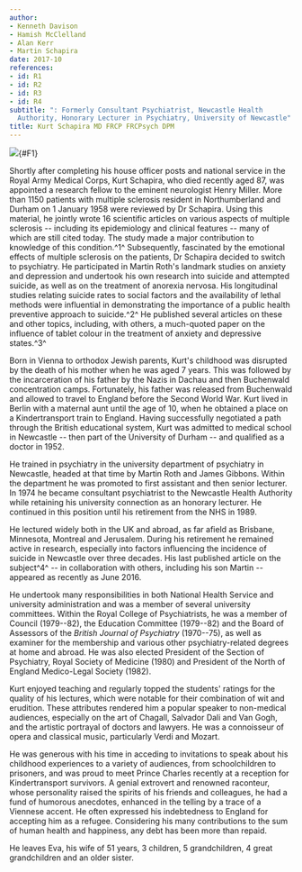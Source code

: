 ```yaml
---
author:
- Kenneth Davison
- Hamish McClelland
- Alan Kerr
- Martin Schapira
date: 2017-10
references:
- id: R1
- id: R2
- id: R3
- id: R4
subtitle: ": Formerly Consultant Psychiatrist, Newcastle Health
  Authority, Honorary Lecturer in Psychiatry, University of Newcastle"
title: Kurt Schapira MD FRCP FRCPsych DPM
---
```


![](303f1){#F1}

Shortly after completing his house officer posts and national service in
the Royal Army Medical Corps, Kurt Schapira, who died recently aged 87,
was appointed a research fellow to the eminent neurologist Henry Miller.
More than 1150 patients with multiple sclerosis resident in
Northumberland and Durham on 1 January 1958 were reviewed by Dr
Schapira. Using this material, he jointly wrote 16 scientific articles
on various aspects of multiple sclerosis -- including its epidemiology
and clinical features -- many of which are still cited today. The study
made a major contribution to knowledge of this condition.^1^
Subsequently, fascinated by the emotional effects of multiple sclerosis
on the patients, Dr Schapira decided to switch to psychiatry. He
participated in Martin Roth\'s landmark studies on anxiety and
depression and undertook his own research into suicide and attempted
suicide, as well as on the treatment of anorexia nervosa. His
longitudinal studies relating suicide rates to social factors and the
availability of lethal methods were influential in demonstrating the
importance of a public health preventive approach to suicide.^2^ He
published several articles on these and other topics, including, with
others, a much-quoted paper on the influence of tablet colour in the
treatment of anxiety and depressive states.^3^

Born in Vienna to orthodox Jewish parents, Kurt\'s childhood was
disrupted by the death of his mother when he was aged 7 years. This was
followed by the incarceration of his father by the Nazis in Dachau and
then Buchenwald concentration camps. Fortunately, his father was
released from Buchenwald and allowed to travel to England before the
Second World War. Kurt lived in Berlin with a maternal aunt until the
age of 10, when he obtained a place on a Kindertransport train to
England. Having successfully negotiated a path through the British
educational system, Kurt was admitted to medical school in Newcastle --
then part of the University of Durham -- and qualified as a doctor in
1952.

He trained in psychiatry in the university department of psychiatry in
Newcastle, headed at that time by Martin Roth and James Gibbons. Within
the department he was promoted to first assistant and then senior
lecturer. In 1974 he became consultant psychiatrist to the Newcastle
Health Authority while retaining his university connection as an
honorary lecturer. He continued in this position until his retirement
from the NHS in 1989.

He lectured widely both in the UK and abroad, as far afield as Brisbane,
Minnesota, Montreal and Jerusalem. During his retirement he remained
active in research, especially into factors influencing the incidence of
suicide in Newcastle over three decades. His last published article on
the subject^4^ -- in collaboration with others, including his son Martin
-- appeared as recently as June 2016.

He undertook many responsibilities in both National Health Service and
university administration and was a member of several university
committees. Within the Royal College of Psychiatrists, he was a member
of Council (1979--82), the Education Committee (1979--82) and the Board
of Assessors of the *British Journal of Psychiatry* (1970--75), as well
as examiner for the membership and various other psychiatry-related
degrees at home and abroad. He was also elected President of the Section
of Psychiatry, Royal Society of Medicine (1980) and President of the
North of England Medico-Legal Society (1982).

Kurt enjoyed teaching and regularly topped the students\' ratings for
the quality of his lectures, which were notable for their combination of
wit and erudition. These attributes rendered him a popular speaker to
non-medical audiences, especially on the art of Chagall, Salvador Dali
and Van Gogh, and the artistic portrayal of doctors and lawyers. He was
a connoisseur of opera and classical music, particularly Verdi and
Mozart.

He was generous with his time in acceding to invitations to speak about
his childhood experiences to a variety of audiences, from schoolchildren
to prisoners, and was proud to meet Prince Charles recently at a
reception for Kindertransport survivors. A genial extrovert and renowned
raconteur, whose personality raised the spirits of his friends and
colleagues, he had a fund of humorous anecdotes, enhanced in the telling
by a trace of a Viennese accent. He often expressed his indebtedness to
England for accepting him as a refugee. Considering his many
contributions to the sum of human health and happiness, any debt has
been more than repaid.

He leaves Eva, his wife of 51 years, 3 children, 5 grandchildren, 4
great grandchildren and an older sister.
